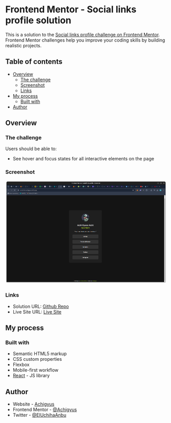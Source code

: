 # Frontend Mentor - Social links profile solution

This is a solution to the [Social links profile challenge on Frontend Mentor](https://www.frontendmentor.io/challenges/social-links-profile-UG32l9m6dQ). Frontend Mentor challenges help you improve your coding skills by building realistic projects. 

## Table of contents

- [Overview](#overview)
  - [The challenge](#the-challenge)
  - [Screenshot](#screenshot)
  - [Links](#links)
- [My process](#my-process)
  - [Built with](#built-with)
- [Author](#author)

## Overview

### The challenge

Users should be able to:

- See hover and focus states for all interactive elements on the page

### Screenshot

![](./screenshot.png)

### Links

- Solution URL: [Github Repo](https://github.com/Achigyus/social-links-profile)
- Live Site URL: [Live Site](https://social-links-achigyus.netlify.app/)

## My process

### Built with

- Semantic HTML5 markup
- CSS custom properties
- Flexbox
- Mobile-first workflow
- [React](https://reactjs.org/) - JS library

## Author

- Website - [Achigyus](https://github.com/Achigyus)
- Frontend Mentor - [@Achigyus](https://www.frontendmentor.io/profile/Achigyus)
- Twitter - [@ElUchihaAnbu](https://www.twitter.com/ElUchihaAnbu)